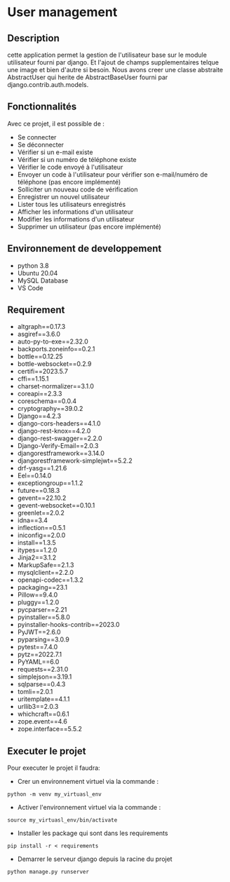 # User management
## Description

cette application permet la gestion de l'utilisateur base sur le module utilisateur fourni par django. Et l'ajout de champs supplementaires telque une image et bien d'autre si besoin. Nous avons creer une classe abstraite AbstractUser qui herite de AbstractBaseUser fourni par django.contrib.auth.models.

## Fonctionnalités
Avec ce projet, il est possible de :
- Se connecter
- Se déconnecter
- Vérifier si un e-mail existe
- Vérifier si un numéro de téléphone existe
- Vérifier le code envoyé à l'utilisateur
- Envoyer un code à l'utilisateur pour vérifier son e-mail/numéro de téléphone (pas encore implémenté)
- Solliciter un nouveau code de vérification
- Enregistrer un nouvel utilisateur
- Lister tous les utilisateurs enregistrés
- Afficher les informations d'un utilisateur
- Modifier les informations d'un utilisateur
- Supprimer un utilisateur (pas encore implémenté)

## Environnement de developpement
- python 3.8
- Ubuntu 20.04
- MySQL Database
- VS Code

## Requirement
- altgraph==0.17.3
- asgiref==3.6.0
- auto-py-to-exe==2.32.0
- backports.zoneinfo==0.2.1
- bottle==0.12.25
- bottle-websocket==0.2.9
- certifi==2023.5.7
- cffi==1.15.1
- charset-normalizer==3.1.0
- coreapi==2.3.3
- coreschema==0.0.4
- cryptography==39.0.2
- Django==4.2.3
- django-cors-headers==4.1.0
- django-rest-knox==4.2.0
- django-rest-swagger==2.2.0
- Django-Verify-Email==2.0.3
- djangorestframework==3.14.0
- djangorestframework-simplejwt==5.2.2
- drf-yasg==1.21.6
- Eel==0.14.0
- exceptiongroup==1.1.2
- future==0.18.3
- gevent==22.10.2
- gevent-websocket==0.10.1
- greenlet==2.0.2
- idna==3.4
- inflection==0.5.1
- iniconfig==2.0.0
- install==1.3.5
- itypes==1.2.0
- Jinja2==3.1.2
- MarkupSafe==2.1.3
- mysqlclient==2.2.0
- openapi-codec==1.3.2
- packaging==23.1
- Pillow==9.4.0
- pluggy==1.2.0
- pycparser==2.21
- pyinstaller==5.8.0
- pyinstaller-hooks-contrib==2023.0
- PyJWT==2.6.0
- pyparsing==3.0.9
- pytest==7.4.0
- pytz==2022.7.1
- PyYAML==6.0
- requests==2.31.0
- simplejson==3.19.1
- sqlparse==0.4.3
- tomli==2.0.1
- uritemplate==4.1.1
- urllib3==2.0.3
- whichcraft==0.6.1
- zope.event==4.6
- zope.interface==5.5.2

## Executer le projet

Pour executer le projet il faudra:
- Crer un environnement virtuel via la commande :
```shell
python -m venv my_virtuasl_env
```
- Activer l'environnement virtuel via la commande :
```shell
source my_virtuasl_env/bin/activate
```
- Installer les package qui sont dans les requirements
```shell
pip install -r < requirements
```
- Demarrer le serveur django depuis la racine du projet
```shell
python manage.py runserver
```
